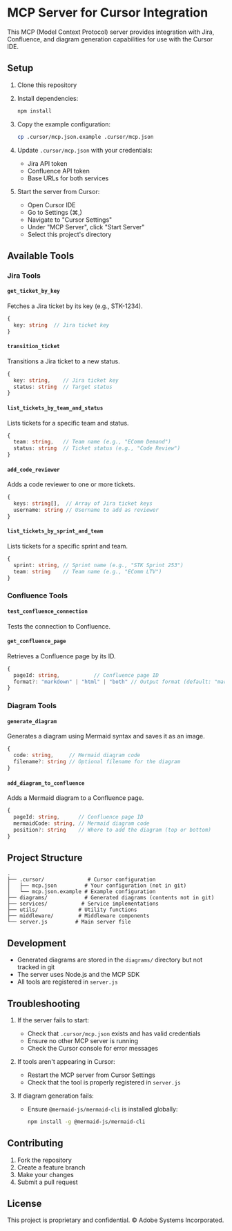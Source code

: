 # MCP Server for Cursor Integration

This MCP (Model Context Protocol) server provides integration with Jira, Confluence, and diagram generation capabilities for use with the Cursor IDE.

## Setup

1. Clone this repository
2. Install dependencies:
   ```bash
   npm install
   ```
3. Copy the example configuration:
   ```bash
   cp .cursor/mcp.json.example .cursor/mcp.json
   ```
4. Update `.cursor/mcp.json` with your credentials:
   - Jira API token
   - Confluence API token
   - Base URLs for both services

5. Start the server from Cursor:
   - Open Cursor IDE
   - Go to Settings (⌘,)
   - Navigate to "Cursor Settings"
   - Under "MCP Server", click "Start Server"
   - Select this project's directory

## Available Tools

### Jira Tools

#### `get_ticket_by_key`
Fetches a Jira ticket by its key (e.g., STK-1234).
```typescript
{
  key: string  // Jira ticket key
}
```

#### `transition_ticket`
Transitions a Jira ticket to a new status.
```typescript
{
  key: string,    // Jira ticket key
  status: string  // Target status
}
```

#### `list_tickets_by_team_and_status`
Lists tickets for a specific team and status.
```typescript
{
  team: string,   // Team name (e.g., "EComm Demand")
  status: string  // Ticket status (e.g., "Code Review")
}
```

#### `add_code_reviewer`
Adds a code reviewer to one or more tickets.
```typescript
{
  keys: string[],  // Array of Jira ticket keys
  username: string // Username to add as reviewer
}
```

#### `list_tickets_by_sprint_and_team`
Lists tickets for a specific sprint and team.
```typescript
{
  sprint: string, // Sprint name (e.g., "STK Sprint 253")
  team: string    // Team name (e.g., "EComm LTV")
}
```

### Confluence Tools

#### `test_confluence_connection`
Tests the connection to Confluence.

#### `get_confluence_page`
Retrieves a Confluence page by its ID.
```typescript
{
  pageId: string,           // Confluence page ID
  format?: "markdown" | "html" | "both" // Output format (default: "markdown")
}
```

### Diagram Tools

#### `generate_diagram`
Generates a diagram using Mermaid syntax and saves it as an image.
```typescript
{
  code: string,     // Mermaid diagram code
  filename?: string // Optional filename for the diagram
}
```

#### `add_diagram_to_confluence`
Adds a Mermaid diagram to a Confluence page.
```typescript
{
  pageId: string,      // Confluence page ID
  mermaidCode: string, // Mermaid diagram code
  position?: string    // Where to add the diagram (top or bottom)
}
```

## Project Structure

```
.
├── .cursor/              # Cursor configuration
│   ├── mcp.json         # Your configuration (not in git)
│   └── mcp.json.example # Example configuration
├── diagrams/            # Generated diagrams (contents not in git)
├── services/           # Service implementations
├── utils/             # Utility functions
├── middleware/        # Middleware components
└── server.js         # Main server file
```

## Development

- Generated diagrams are stored in the `diagrams/` directory but not tracked in git
- The server uses Node.js and the MCP SDK
- All tools are registered in `server.js`

## Troubleshooting

1. If the server fails to start:
   - Check that `.cursor/mcp.json` exists and has valid credentials
   - Ensure no other MCP server is running
   - Check the Cursor console for error messages

2. If tools aren't appearing in Cursor:
   - Restart the MCP server from Cursor Settings
   - Check that the tool is properly registered in `server.js`

3. If diagram generation fails:
   - Ensure `@mermaid-js/mermaid-cli` is installed globally:
     ```bash
     npm install -g @mermaid-js/mermaid-cli
     ```

## Contributing

1. Fork the repository
2. Create a feature branch
3. Make your changes
4. Submit a pull request

## License

This project is proprietary and confidential. © Adobe Systems Incorporated.